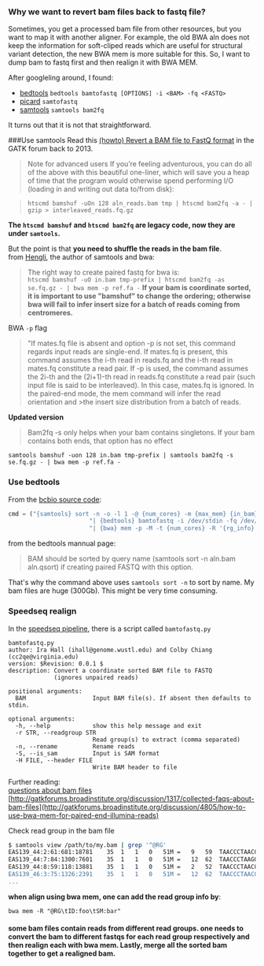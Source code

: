 ### Why we want to revert bam files back to fastq file?

Sometimes, you get a processed bam file from other resources, but you want to map it with another aligner. For example, the old
BWA aln does not keep the information for soft-cliped reads which are useful for structural variant detection, the new BWA mem is 
more suitable for this. So, I want to dump bam to fastq first and then realign it with BWA MEM.

After googleling around, I found:  
* [bedtools](http://bedtools.readthedocs.org/en/latest/content/tools/bamtofastq.html) `bedtools bamtofastq [OPTIONS] -i <BAM> -fq <FASTQ>`
* [picard](https://broadinstitute.github.io/picard/command-line-overview.html) `samtofastq`
* [samtools](http://www.htslib.org/doc/samtools-1.1.html) `samtools bam2fq`

It turns out that it is not that straightforward.

###Use samtools 
Read this [(howto) Revert a BAM file to FastQ format](http://gatkforums.broadinstitute.org/discussion/2908/howto-revert-a-bam-file-to-fastq-format) in the GATK forum back to 2013.

>Note for advanced users
>If you’re feeling adventurous, you can do all of the above with this beautiful one-liner, which will save you a heap of time that the program would otherwise spend performing I/O (loading in and writing out data to/from disk):

>`htscmd bamshuf -uOn 128 aln_reads.bam tmp | htscmd bam2fq -a - | gzip > interleaved_reads.fq.gz` 

**The `htscmd bamshuf` and `htscmd bam2fq` are legacy code, now they are under `samtools`.**  

But the point is that **you need to shuffle the reads in the bam file**.  
from [Hengli](https://github.com/samtools/htslib/issues/26), the author of samtools and bwa:  
>The right way to create paired fastq for bwa is:  
`htscmd bamshuf -uO in.bam tmp-prefix | htscmd bam2fq -as se.fq.gz - | bwa mem -p ref.fa -`
**If your bam is coordinate sorted, it is important to use "bamshuf" to change the ordering; otherwise bwa will fail to infer insert size for a batch of reads coming from centromeres.**

BWA `-p` flag
>"If mates.fq file is absent and option -p is not set, this command regards input reads are single-end. If mates.fq is present, this command assumes the i-th read in reads.fq and the i-th read in mates.fq constitute a read pair. If -p is used, the command assumes the 2i-th and the (2i+1)-th read in reads.fq constitute a read pair (such input file is said to be interleaved). In this case, mates.fq is ignored. In the paired-end mode, the mem command will infer the read orientation and >the insert size distribution from a batch of reads.

**Updated version**   
>Bam2fq -s only helps when your bam contains singletons. If your bam contains both ends, that option has no effect

`samtools bamshuf -uon 128 in.bam tmp-prefix | samtools bam2fq -s se.fq.gz - | bwa mem -p ref.fa -`

### Use bedtools

From the [bcbio source code](https://github.com/chapmanb/bcbio-nextgen/blob/01a6d99c7a8bb7a73ee35313c8af4c6b4d8c66fe/bcbio/ngsalign/bwa.py#L41-L43):

```python
cmd = ("{samtools} sort -n -o -l 1 -@ {num_cores} -m {max_mem} {in_bam} {prefix1} "
                       "| {bedtools} bamtofastq -i /dev/stdin -fq /dev/stdout -fq2 /dev/stdout "
                       "| {bwa} mem -p -M -t {num_cores} -R '{rg_info}' -v 1 {ref_file} - | ")
```
from the bedtools mannual page:  
> BAM should be sorted by query name (samtools sort -n aln.bam aln.qsort) if creating paired FASTQ with this option.

That's why the command above uses `samtools sort -n` to sort by name. My bam files are huge (300Gb). This might be very time consuming.  

### Speedseq realign

In the [speedseq pipeline](https://github.com/hall-lab/speedseq), there is a script called `bamtofastq.py` 
```
bamtofastq.py
author: Ira Hall (ihall@genome.wustl.edu) and Colby Chiang (cc2qe@virginia.edu)
version: $Revision: 0.0.1 $
description: Convert a coordinate sorted BAM file to FASTQ
             (ignores unpaired reads)

positional arguments:
  BAM                   Input BAM file(s). If absent then defaults to stdin.

optional arguments:
  -h, --help            show this help message and exit
  -r STR, --readgroup STR
                        Read group(s) to extract (comma separated)
  -n, --rename          Rename reads
  -S, --is_sam          Input is SAM format
  -H FILE, --header FILE
                        Write BAM header to file
```

Further reading:  
[questions about bam files](http://gatkforums.broadinstitute.org/discussion/1317/collected-faqs-about-bam-files)  
[http://gatkforums.broadinstitute.org/discussion/1317/collected-faqs-about-bam-files](http://gatkforums.broadinstitute.org/discussion/4805/how-to-use-bwa-mem-for-paired-end-illumina-reads)  

Check read group in the bam file
```bash
$ samtools view /path/to/my.bam | grep '^@RG'
EAS139_44:2:61:681:18781    35  1   1   0   51M =   9   59  TAACCCTAACCCTAACCCTAACCCTAACCCTAACCCTAACCCTAACCCTAA B<>;==?=?<==?=?=>>?>><=<?=?8<=?>?<:=?>?<==?=>:;<?:= RG:Z:4  MF:i:18 Aq:i:0  NM:i:0  UQ:i:0  H0:i:85 H1:i:31
EAS139_44:7:84:1300:7601    35  1   1   0   51M =   12  62  TAACCCTAAGCCTAACCCTAACCCTAACCCTAACCCTAACCCTAACCCTAA G<>;==?=?&=>?=?<==?>?<>>?=?<==?>?<==?>?1==@>?;<=><; RG:Z:3  MF:i:18 Aq:i:0  NM:i:1  UQ:i:5  H0:i:0  H1:i:85
EAS139_44:8:59:118:13881    35  1   1   0   51M =   2   52  TAACCCTAACCCTAACCCTAACCCTAACCCTAACCCTAACCCTAACCCTAA @<>;<=?=?==>?>?<==?=><=>?-?;=>?:><==?7?;<>?5?<<=>:; RG:Z:1  MF:i:18 Aq:i:0  NM:i:0  UQ:i:0  H0:i:85 H1:i:31
EAS139_46:3:75:1326:2391    35  1   1   0   51M =   12  62  TAACCCTAACCCTAACCCTAACCCTAACCCTAACCCTAACCCTAACCCTAA @<>==>?>@???B>A>?>A?A>??A?@>?@A?@;??A>@7>?>>@:>=@;@ RG:Z:0  MF:i:18 Aq:i:0  NM:i:0  UQ:i:0  H0:i:85 H1:i:31
...

```

**when align using bwa mem, one can add the read group info by**:  

`bwa mem -R "@RG\tID:foo\tSM:bar"`

#### some bam files contain reads from different read groups. one needs to convert the bam to different fastqs for each read group respectively and then realign each with bwa mem. Lastly, merge all the sorted bam together to get a realigned bam.
